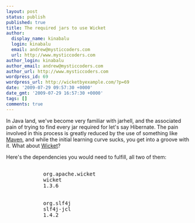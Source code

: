 ```yaml
---
layout: post
status: publish
published: true
title: The required jars to use Wicket
author:
  display_name: kinabalu
  login: kinabalu
  email: andrew@mysticcoders.com
  url: http://www.mysticcoders.com
author_login: kinabalu
author_email: andrew@mysticcoders.com
author_url: http://www.mysticcoders.com
wordpress_id: 69
wordpress_url: http://wicketbyexample.com/?p=69
date: '2009-07-29 09:57:30 +0000'
date_gmt: '2009-07-29 16:57:30 +0000'
tags: []
comments: true
---
```

In Java land, we've become very familiar with jarhell, and the associated pain of trying to find every jar required for let's say Hibernate.  The pain involved in this process is greatly reduced by the use of something like <a href="http://maven.apache.org" target="_blank">Maven</a>, and while the initial learning curve sucks, you get into a groove with it.  What about <a href="http://wicket.apache.org" target="_blank">Wicket</a>?<a id="more"></a><a id="more-69"></a>

Here's the dependencies you would need to fulfill, all two of them:

<pre lang="xml" colla="+">
        <dependency>
            <groupId>org.apache.wicket</groupId>
            <artifactId>wicket</artifactId>
            <version>1.3.6</version>
        </dependency>
        <dependency>
            <groupId>org.slf4j</groupId>
            <artifactId>slf4j-jcl</artifactId>
            <version>1.4.2</version>
        </dependency>
</pre>
